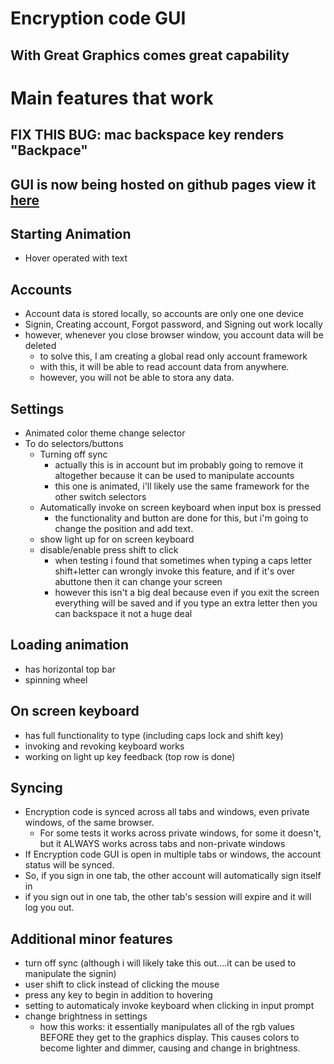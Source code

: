 # Encryption code GUI
## With Great Graphics comes great capability

# Main features that work

## FIX THIS BUG: mac backspace key renders "Backpace"

## GUI is now being hosted on github pages view it [here](https://skparab1.github.io/encryption-code-gui)

## Starting Animation
- Hover operated with text

## Accounts
- Account data is stored locally, so accounts are only one one device
- Signin, Creating account, Forgot password, and Signing out work locally
- however, whenever you close browser window, you account data will be deleted
  - to solve this, I am creating a global read only account framework
  - with this, it will be able to read account data from anywhere.
  - however, you will not be able to stora any data.

## Settings
- Animated color theme change selector
- To do selectors/buttons 
  - Turning off sync 
    - actually this is in account but im probably going to remove it altogether because it can be used to manipulate accounts
    - this one is animated, i'll likely use the same framework for the other switch selectors
  - Automatically invoke on screen keyboard when input box is pressed
    - the functionality and button are done for this, but i'm going to change the position and add text.
  - show light up for on screen keyboard
  - disable/enable press shift to click
    - when testing i found that sometimes when typing a caps letter shift+letter can wrongly invoke this feature, and if it's over abuttone then it can change your screen
    - however this isn't a big deal because even if you exit the screen everything will be saved and if you type an extra letter then you can backspace it not a huge deal
    
## Loading animation
- has horizontal top bar
- spinning wheel

## On screen keyboard
- has full functionality to type (including caps lock and shift key)
- invoking and revoking keyboard works
- working on light up key feedback (top row is done)

## Syncing
- Encryption code is synced across all tabs and windows, even private windows, of the same browser. 
  - For some tests it works across private windows, for some it doesn't, but it ALWAYS works across tabs and non-private windows
- If Encryption code GUI is open in multiple tabs or windows, the account status will be synced.
- So, if you sign in one tab, the other account will automatically sign itself in
- if you sign out in one tab, the other tab's session will expire and it will log you out.

## Additional minor features
- turn off sync (although i will likely take this out....it can be used to manipulate the signin)
- user shift to click instead of clicking the mouse
- press any key to begin in addition to hovering
- setting to automaticaly invoke keyboard when clicking in input prompt
- change brightness in settings
  - how this works: it essentially manipulates all of the rgb values BEFORE they get to the graphics display. This causes colors to become lighter and dimmer, causing and change in brightness.
